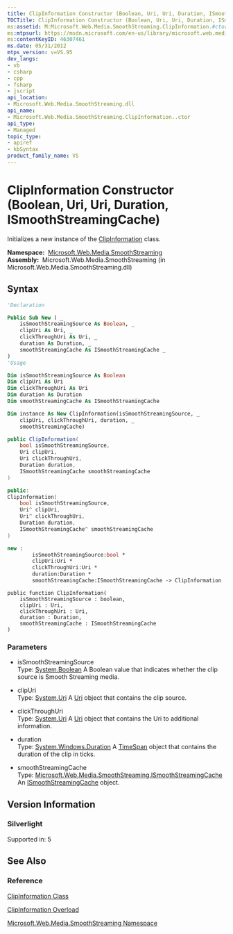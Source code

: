 ```yaml
---
title: ClipInformation Constructor (Boolean, Uri, Uri, Duration, ISmoothStreamingCache) (Microsoft.Web.Media.SmoothStreaming)
TOCTitle: ClipInformation Constructor (Boolean, Uri, Uri, Duration, ISmoothStreamingCache)
ms:assetid: M:Microsoft.Web.Media.SmoothStreaming.ClipInformation.#ctor(System.Boolean,System.Uri,System.Uri,System.Windows.Duration,Microsoft.Web.Media.SmoothStreaming.ISmoothStreamingCache)
ms:mtpsurl: https://msdn.microsoft.com/en-us/library/microsoft.web.media.smoothstreaming.clipinformation.clipinformation(v=VS.95)
ms:contentKeyID: 46307461
ms.date: 05/31/2012
mtps_version: v=VS.95
dev_langs:
- vb
- csharp
- cpp
- fsharp
- jscript
api_location:
- Microsoft.Web.Media.SmoothStreaming.dll
api_name:
- Microsoft.Web.Media.SmoothStreaming.ClipInformation..ctor
api_type:
- Managed
topic_type:
- apiref
- kbSyntax
product_family_name: VS
---
```


# ClipInformation Constructor (Boolean, Uri, Uri, Duration, ISmoothStreamingCache)

Initializes a new instance of the [ClipInformation](clipinformation-class-microsoft-web-media-smoothstreaming_1.md) class.

**Namespace:**  [Microsoft.Web.Media.SmoothStreaming](microsoft-web-media-smoothstreaming-namespace_1.md)  
**Assembly:**  Microsoft.Web.Media.SmoothStreaming (in Microsoft.Web.Media.SmoothStreaming.dll)

## Syntax

```vb
'Declaration

Public Sub New ( _
    isSmoothStreamingSource As Boolean, _
    clipUri As Uri, _
    clickThroughUri As Uri, _
    duration As Duration, _
    smoothStreamingCache As ISmoothStreamingCache _
)
'Usage

Dim isSmoothStreamingSource As Boolean
Dim clipUri As Uri
Dim clickThroughUri As Uri
Dim duration As Duration
Dim smoothStreamingCache As ISmoothStreamingCache

Dim instance As New ClipInformation(isSmoothStreamingSource, _
    clipUri, clickThroughUri, duration, _
    smoothStreamingCache)
```

```csharp
public ClipInformation(
    bool isSmoothStreamingSource,
    Uri clipUri,
    Uri clickThroughUri,
    Duration duration,
    ISmoothStreamingCache smoothStreamingCache
)
```

```cpp
public:
ClipInformation(
    bool isSmoothStreamingSource, 
    Uri^ clipUri, 
    Uri^ clickThroughUri, 
    Duration duration, 
    ISmoothStreamingCache^ smoothStreamingCache
)
```

``` fsharp
new : 
        isSmoothStreamingSource:bool * 
        clipUri:Uri * 
        clickThroughUri:Uri * 
        duration:Duration * 
        smoothStreamingCache:ISmoothStreamingCache -> ClipInformation
```

```jscript
public function ClipInformation(
    isSmoothStreamingSource : boolean, 
    clipUri : Uri, 
    clickThroughUri : Uri, 
    duration : Duration, 
    smoothStreamingCache : ISmoothStreamingCache
)
```

### Parameters

  - isSmoothStreamingSource  
    Type: [System.Boolean](https://msdn.microsoft.com/library/a28wyd50\(v=vs.95\))  
    A Boolean value that indicates whether the clip source is Smooth Streaming media.

<!-- end list -->

  - clipUri  
    Type: [System.Uri](https://msdn.microsoft.com/library/txt7706a\(v=vs.95\))  
    A [Uri](https://msdn.microsoft.com/library/txt7706a\(v=vs.95\)) object that contains the clip source.

<!-- end list -->

  - clickThroughUri  
    Type: [System.Uri](https://msdn.microsoft.com/library/txt7706a\(v=vs.95\))  
    A [Uri](https://msdn.microsoft.com/library/txt7706a\(v=vs.95\)) object that contains the Uri to additional information.

<!-- end list -->

  - duration  
    Type: [System.Windows.Duration](https://msdn.microsoft.com/library/ms602372\(v=vs.95\))  
    A [TimeSpan](https://msdn.microsoft.com/library/269ew577\(v=vs.95\)) object that contains the duration of the clip in ticks.

<!-- end list -->

  - smoothStreamingCache  
    Type: [Microsoft.Web.Media.SmoothStreaming.ISmoothStreamingCache](ismoothstreamingcache-interface-microsoft-web-media-smoothstreaming_1.md)  
    An [ISmoothStreamingCache](ismoothstreamingcache-interface-microsoft-web-media-smoothstreaming_1.md) object.

## Version Information

### Silverlight

Supported in: 5  

## See Also

### Reference

[ClipInformation Class](clipinformation-class-microsoft-web-media-smoothstreaming_1.md)

[ClipInformation Overload](clipinformation-constructor-microsoft-web-media-smoothstreaming_1.md)

[Microsoft.Web.Media.SmoothStreaming Namespace](microsoft-web-media-smoothstreaming-namespace_1.md)

